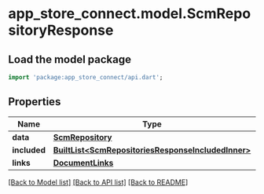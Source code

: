 # app_store_connect.model.ScmRepositoryResponse

## Load the model package
```dart
import 'package:app_store_connect/api.dart';
```

## Properties
Name | Type | Description | Notes
------------ | ------------- | ------------- | -------------
**data** | [**ScmRepository**](ScmRepository.md) |  | 
**included** | [**BuiltList&lt;ScmRepositoriesResponseIncludedInner&gt;**](ScmRepositoriesResponseIncludedInner.md) |  | [optional] 
**links** | [**DocumentLinks**](DocumentLinks.md) |  | 

[[Back to Model list]](../README.md#documentation-for-models) [[Back to API list]](../README.md#documentation-for-api-endpoints) [[Back to README]](../README.md)


